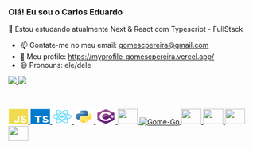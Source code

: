 ### Olá! Eu sou o Carlos Eduardo 

 🌱 Estou estudando atualmente Next & React com Typescript - FullStack
- 📫 Contate-me no meu email: gomescpereira@gmail.com
- 👋 Meu profile: https://myprofile-gomescpereira.vercel.app/
- 😄 Pronouns: ele/dele

 <div>
    <a href="https://myprofile-gomescpereira.vercel.app/">
    <img height="180em" src="https://github-readme-stats.vercel.app/api?username=gomesconsultor&show_icons=true&theme=dracula&include_all_commits=true&count_private=true"/>
    <img height="180em" src="https://github-readme-stats.vercel.app/api/top-langs/?username=gomesconsultor&layout=compact&langs_count=16&theme=dracula"/>
  </div>

  ##   
 
  <div style="display: inline_block"><br>
  <img align="center alt="Gomes-Js" height="30" width="40" src="https://raw.githubusercontent.com/devicons/devicon/master/icons/javascript/javascript-plain.svg">
  <img align="center alt="Gomes-Ts" height="30" width="40" src="https://raw.githubusercontent.com/devicons/devicon/master/icons/typescript/typescript-plain.svg">
  <img align="center alt="Gomes-React" height="30" width="40" src="https://raw.githubusercontent.com/devicons/devicon/master/icons/react/react-original.svg">
  <img align="center alt="Gomes-Python" height="30" width="40" src="https://raw.githubusercontent.com/devicons/devicon/master/icons/python/python-original.svg">
  <img align="center alt="Gomes-Csharp" height="30" width="40" src="https://raw.githubusercontent.com/devicons/devicon/master/icons/csharp/csharp-original.svg">
  <img align="center alt="Gomes-DotnetCore" height="30" width="40"src="https://cdn.jsdelivr.net/gh/devicons/devicon/icons/dotnetcore/dotnetcore-original.svg" />
  <img align="center"alt="Gome-Go" height="30" width="40" src="https://cdn.jsdelivr.net/gh/devicons/devicon/icons/go/go-original.svg" />
  <img align="center alt="Gomes-NestJs" height="30" width="40" src="https://cdn.jsdelivr.net/gh/devicons/devicon/icons/nestjs/nestjs-plain.svg" />
  <img align="center alt="Gomes-Kubernetes" height="30" width="40" src="https://cdn.jsdelivr.net/gh/devicons/devicon/icons/kubernetes/kubernetes-plain-wordmark.svg" />
  <img align="center alt="Gomes-Kubernetes" height="30" width="40" src="https://cdn.jsdelivr.net/gh/devicons/devicon/icons/docker/docker-original.svg" />
  <img  align="center alt="Gomes-NestJs" height="30" width="40" src="https://cdn.jsdelivr.net/gh/devicons/devicon/icons/android/android-original.svg" />
          
          
                           
          
 </div>

 <div>
 
